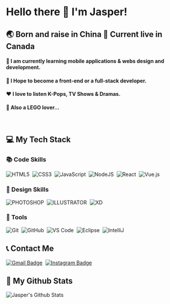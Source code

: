 # Hello there 👋 I'm Jasper! 

## 🌏 Born and raise in China  📍 Current live in Canada
#### 📖 I am currently learning mobile applications & webs design and development.
#### 🎯 I Hope to become a front-end or a full-stack developer.
#### ❤ I love to listen K-Pops, TV Shows & Dramas.
#### 🤩 Also a LEGO lover...

<br/>

## 💻 My Tech Stack
### 📚 Code Skills
![HTML5](https://img.shields.io/badge/-HTML5-%23E44D27?style=flat-square&logo=html5&logoColor=ffffff)&nbsp;
![CSS3](https://img.shields.io/badge/-CSS3-%231572B6?style=flat-square&logo=css3)&nbsp;
![JavaScript](https://img.shields.io/badge/-JavaScript-%23F7DF1C?style=flat-square&logo=javascript&logoColor=000000&labelColor=%23F7DF1C&color=%23FFCE5A)&nbsp;
![NodeJS](https://img.shields.io/badge/NODEJS-339933.svg?&style=flat&logo=node.js&logoColor=white)&nbsp;
![React](https://img.shields.io/badge/-React-%23282C34?style=flat-square&logo=react)&nbsp;
![Vue.js](https://img.shields.io/badge/-Vue.js-%232c3e50?style=flat-square&logo=vuedotjs)&nbsp;
### 🎨 Design Skills
![PHOTOSHOP](https://img.shields.io/badge/PHOTOSHOP-31A8FF.svg?&style=flat&logo=adobe-photoshop&logoColor=white)&nbsp;
![ILLUSTRATOR](https://img.shields.io/badge/ILLUSTRATOR-FFAE1A.svg?&style=flat&logo=adobe-illustrator&logoColor=black)&nbsp;
![XD](https://img.shields.io/badge/XD-FFC0CB.svg?&style=flat&logo=adobe-xd&logoColor=black)&nbsp;
### 🔧 Tools
![Git](https://img.shields.io/badge/-Git-%23F05032?style=flat-square&logo=git&logoColor=%23ffffff)&nbsp;
![GitHub](https://img.shields.io/badge/GITHUB-%23121011.svg?&style=flat&logo=github&logoColor=white)&nbsp;
![VS Code](https://img.shields.io/badge/-VSCode-%23007ACC?style=flat-square&logo=visual-studio-code)&nbsp;
![Eclipse](https://img.shields.io/badge/ECLIPSE-2C2255.svg?&style=flat&logo=eclipse)&nbsp;
![IntelliJ](https://img.shields.io/badge/INTELLIJ-000000.svg?&style=flat&logo=intellij-idea)&nbsp;

## 📞 Contact Me
[![Gmail Badge](https://img.shields.io/badge/-jaspersun0106-c14438?style=flat-square&logo=Gmail&logoColor=white&link=mailto:jaspersun0106@gmail.com)](mailto:jaspersun0106@gmail.com)&nbsp;
[![Instagram Badge](https://img.shields.io/badge/-@jjasper__s-F44747?style=flat-square&labelColor=F44747&logo=instagram&logoColor=white&link=https://instagram.com/jjasper__s)](https://instagram.com/jjasper__s)&nbsp;

## 📄 My Github Stats
<img align="center" src="https://github-readme-stats.vercel.app/api?username=sun00120&include_all_commits=true&count_private=true&line_height=20&bg_color=30,e96443,904e95&title_color=fff&text_color=fff" alt="Jasper's Github Stats">


